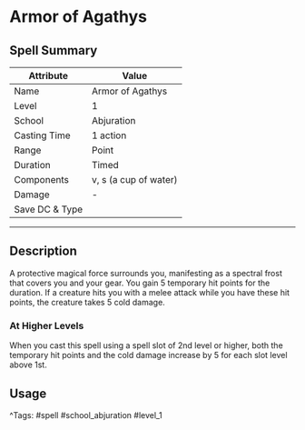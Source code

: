 # Armor of Agathys

## Spell Summary

| Attribute        | Value                  |
|------------------|------------------------|
| Name             | Armor of Agathys                 |
| Level            | 1                |
| School           | Abjuration          |
| Casting Time     | 1 action              |
| Range            | Point            |
| Duration         | Timed             |
| Components       | v, s (a cup of water)             |
| Damage           | -               |
| Save DC & Type   |              |

---

## Description

A protective magical force surrounds you, manifesting as a spectral frost that covers you and your gear. You gain 5 temporary hit points for the duration. If a creature hits you with a melee attack while you have these hit points, the creature takes 5 cold damage.

### At Higher Levels
When you cast this spell using a spell slot of 2nd level or higher, both the temporary hit points and the cold damage increase by 5 for each slot level above 1st.

## Usage


^Tags: #spell #school_abjuration #level_1
